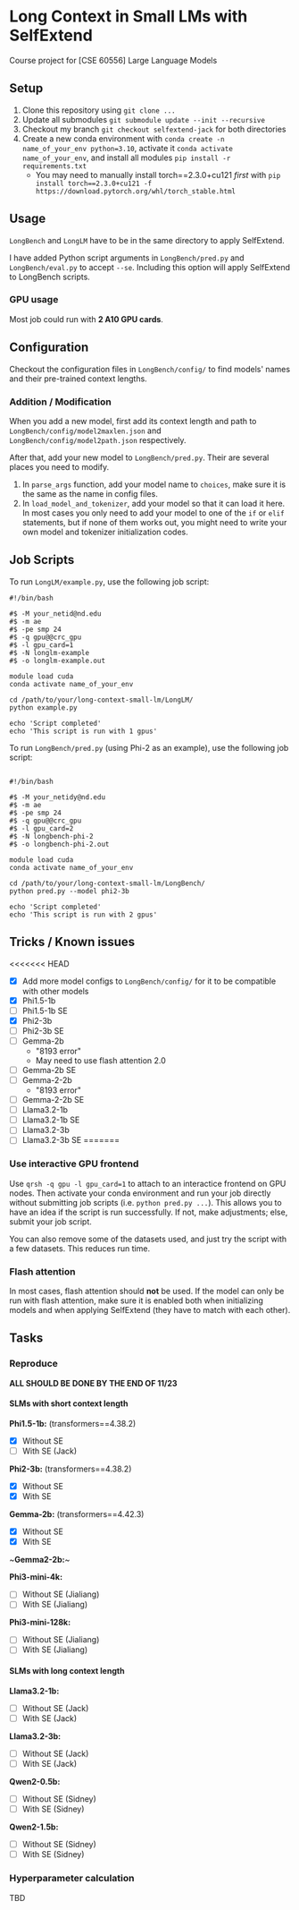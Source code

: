# Long Context in Small LMs with SelfExtend

Course project for [CSE 60556] Large Language Models

## Setup

1. Clone this repository using `git clone ...`
2. Update all submodules `git submodule update --init --recursive`
3. Checkout my branch `git checkout selfextend-jack` for both directories
2. Create a new conda environment with `conda create -n name_of_your_env python=3.10`, activate it `conda activate name_of_your_env`, and install all modules `pip install -r requirements.txt`
	- You may need to manually install torch==2.3.0+cu121 *first* with `pip install torch==2.3.0+cu121 -f https://download.pytorch.org/whl/torch_stable.html`

## Usage

`LongBench` and `LongLM` have to be in the same directory to apply SelfExtend.

I have added Python script arguments in `LongBench/pred.py` and `LongBench/eval.py` to accept `--se`. Including this option will apply SelfExtend to LongBench scripts.

### GPU usage

Most job could run with **2 A10 GPU cards**.

## Configuration

Checkout the configuration files in `LongBench/config/` to find models' names and their pre-trained context lengths.

### Addition / Modification

When you add a new model, first add its context length and path to `LongBench/config/model2maxlen.json` and `LongBench/config/model2path.json` respectively.

After that, add your new model to `LongBench/pred.py`. Their are several places you need to modify.
1. In `parse_args` function, add your model name to `choices`, make sure it is the same as the name in config files.
2. In `load_model_and_tokenizer`, add your model so that it can load it here. In most cases you only need to add your model to one of the `if` or `elif` statements, but if none of them works out, you might need to write your own model and tokenizer initialization codes.

## Job Scripts

To run `LongLM/example.py`, use the following job script:
```
#!/bin/bash

#$ -M your_netid@nd.edu
#$ -m ae
#$ -pe smp 24
#$ -q gpu@@crc_gpu
#$ -l gpu_card=1
#$ -N longlm-example
#$ -o longlm-example.out

module load cuda
conda activate name_of_your_env

cd /path/to/your/long-context-small-lm/LongLM/
python example.py

echo 'Script completed'
echo 'This script is run with 1 gpus'
```

To run `LongBench/pred.py` (using Phi-2 as an example), use the following job script:
```

#!/bin/bash

#$ -M your_netidy@nd.edu
#$ -m ae
#$ -pe smp 24
#$ -q gpu@@crc_gpu
#$ -l gpu_card=2
#$ -N longbench-phi-2
#$ -o longbench-phi-2.out

module load cuda
conda activate name_of_your_env

cd /path/to/your/long-context-small-lm/LongBench/
python pred.py --model phi2-3b

echo 'Script completed'
echo 'This script is run with 2 gpus'
```

## Tricks / Known issues

<<<<<<< HEAD
- [x] Add more model configs to `LongBench/config/` for it to be compatible with other models
- [x] Phi1.5-1b
- [ ] Phi1.5-1b SE
- [x] Phi2-3b
- [ ] Phi2-3b SE
- [ ] Gemma-2b
	- "8193 error"
	- May need to use flash attention 2.0
- [ ] Gemma-2b SE
- [ ] Gemma-2-2b
	- "8193 error"
- [ ] Gemma-2-2b SE
- [ ] Llama3.2-1b
- [ ] Llama3.2-1b SE
- [ ] Llama3.2-3b
- [ ] Llama3.2-3b SE
=======
### Use interactive GPU frontend

Use `qrsh -q gpu -l gpu_card=1` to attach to an interactice frontend on GPU nodes. Then activate your conda environment and run your job directly without submitting job scripts (i.e. `python pred.py ...`). This allows you to have an idea if the script is run successfully. If not, make adjustments; else, submit your job script.

You can also remove some of the datasets used, and just try the script with a few datasets. This reduces run time.

### Flash attention

In most cases, flash attention should **not** be used. If the model can only be run with flash attention, make sure it is enabled both when initializing models and when applying SelfExtend (they have to match with each other).

## Tasks

### Reproduce 

**ALL SHOULD BE DONE BY THE END OF 11/23**

#### SLMs with short context length

**Phi1.5-1b:** (transformers==4.38.2)
- [x] Without SE
- [ ] With SE (Jack)

**Phi2-3b:** (transformers==4.38.2)
- [x] Without SE
- [x] With SE

**Gemma-2b:** (transformers==4.42.3)
- [x] Without SE
- [x] With SE

~**Gemma2-2b:**~

**Phi3-mini-4k:**
- [ ] Without SE (Jialiang)
- [ ] With SE (Jialiang)

**Phi3-mini-128k:**
- [ ] Without SE (Jialiang)
- [ ] With SE (Jialiang)

#### SLMs with long context length

**Llama3.2-1b:**
- [ ] Without SE (Jack)
- [ ] With SE (Jack)

**Llama3.2-3b:**
- [ ] Without SE (Jack)
- [ ] With SE (Jack)

**Qwen2-0.5b:**
- [ ] Without SE (Sidney)
- [ ] With SE (Sidney)

**Qwen2-1.5b:**
- [ ] Without SE (Sidney)
- [ ] With SE (Sidney)

### Hyperparameter calculation

TBD
